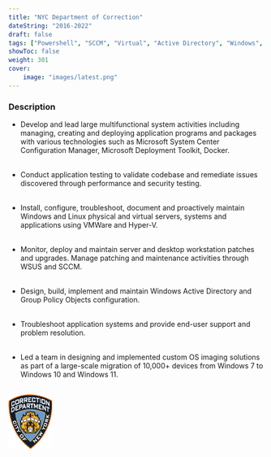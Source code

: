 ```yaml
---
title: "NYC Department of Correction"
dateString: "2016-2022"
draft: false
tags: ["Powershell", "SCCM", "Virtual", "Active Directory", "Windows", "Linux"]
showToc: false
weight: 301
cover:
    image: "images/latest.png"
--- 
```


### Description

- Develop and lead large multifunctional system activities including managing, creating and deploying application programs and packages with various technologies such as Microsoft System Center Configuration Manager, Microsoft Deployment Toolkit, Docker.<br><br>

- Conduct application testing to validate codebase and remediate issues discovered through performance and security testing.<br><br>

- Install, configure, troubleshoot, document and proactively maintain Windows and Linux physical and virtual servers, systems and applications using VMWare and Hyper-V.<br><br>

- Monitor, deploy and maintain server and desktop workstation patches and upgrades. Manage patching and maintenance activities through WSUS and SCCM. <br><br>

- Design, build, implement and maintain Windows Active Directory and Group Policy Objects configuration. <br><br>

- Troubleshoot application systems and provide end-user support and problem resolution.<br><br>

- Led a team in designing and implemented custom OS imaging solutions as part of a large-scale migration of 10,000+ devices from Windows 7 to Windows 10 and Windows 11. <br><br>


![](images/img1.png#center)